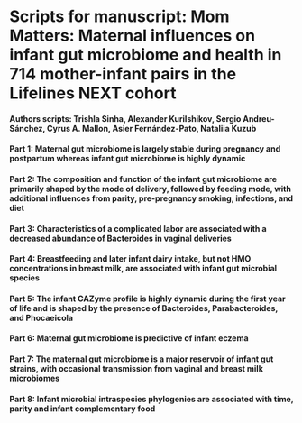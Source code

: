 # Scripts for manuscript: Mom Matters: Maternal influences on infant gut microbiome and health in 714 mother-infant pairs in the Lifelines NEXT cohort 

#### Authors scripts: Trishla Sinha, Alexander Kurilshikov, Sergio Andreu-Sánchez, Cyrus A. Mallon, Asier Fernández-Pato, Nataliia Kuzub


#### Part 1: Maternal gut microbiome is largely stable during pregnancy and postpartum whereas infant gut microbiome is highly dynamic


#### Part 2: The composition and function of the infant gut microbiome are primarily shaped by the mode of delivery, followed by feeding mode, with additional influences from parity, pre-pregnancy smoking, infections, and diet

#### Part 3: Characteristics of a complicated labor are associated with a decreased abundance of Bacteroides in vaginal deliveries

#### Part 4: Breastfeeding and later infant dairy intake, but not HMO concentrations in breast milk, are associated with infant gut microbial species

#### Part 5: The infant CAZyme profile is highly dynamic during the first year of life and is shaped by the presence of Bacteroides, Parabacteroides, and Phocaeicola

#### Part 6: Maternal gut microbiome is predictive of infant eczema 

#### Part 7: The maternal gut microbiome is a major reservoir of infant gut strains, with occasional transmission from vaginal and breast milk microbiomes

#### Part 8: Infant microbial intraspecies phylogenies are associated with time, parity and infant complementary food
